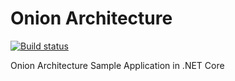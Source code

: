 # Onion Architecture
[![Build status](https://ci.appveyor.com/api/projects/status/iddro74s87s9ol50?svg=true)](https://ci.appveyor.com/project/akoken/onion-architecture)

Onion Architecture Sample Application in .NET Core
